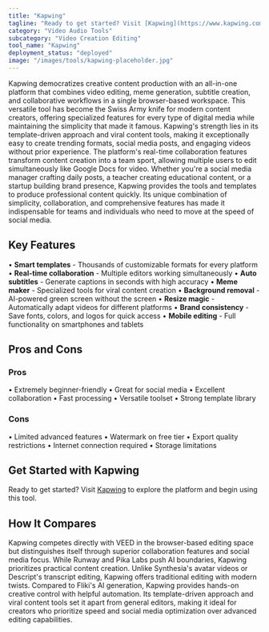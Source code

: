 ```yaml
---
title: "Kapwing"
tagline: "Ready to get started? Visit [Kapwing](https://www.kapwing.com) to explore the platform and begin using this tool...."
category: "Video Audio Tools"
subcategory: "Video Creation Editing"
tool_name: "Kapwing"
deployment_status: "deployed"
image: "/images/tools/kapwing-placeholder.jpg"
---
```

Kapwing democratizes creative content production with an all-in-one platform that combines video editing, meme generation, subtitle creation, and collaborative workflows in a single browser-based workspace. This versatile tool has become the Swiss Army knife for modern content creators, offering specialized features for every type of digital media while maintaining the simplicity that made it famous. Kapwing's strength lies in its template-driven approach and viral content tools, making it exceptionally easy to create trending formats, social media posts, and engaging videos without prior experience. The platform's real-time collaboration features transform content creation into a team sport, allowing multiple users to edit simultaneously like Google Docs for video. Whether you're a social media manager crafting daily posts, a teacher creating educational content, or a startup building brand presence, Kapwing provides the tools and templates to produce professional content quickly. Its unique combination of simplicity, collaboration, and comprehensive features has made it indispensable for teams and individuals who need to move at the speed of social media.

## Key Features

• **Smart templates** - Thousands of customizable formats for every platform
• **Real-time collaboration** - Multiple editors working simultaneously
• **Auto subtitles** - Generate captions in seconds with high accuracy
• **Meme maker** - Specialized tools for viral content creation
• **Background removal** - AI-powered green screen without the screen
• **Resize magic** - Automatically adapt videos for different platforms
• **Brand consistency** - Save fonts, colors, and logos for quick access
• **Mobile editing** - Full functionality on smartphones and tablets

## Pros and Cons

### Pros
• Extremely beginner-friendly
• Great for social media
• Excellent collaboration
• Fast processing
• Versatile toolset
• Strong template library

### Cons
• Limited advanced features
• Watermark on free tier
• Export quality restrictions
• Internet connection required
• Storage limitations

## Get Started with Kapwing

Ready to get started? Visit [Kapwing](https://www.kapwing.com) to explore the platform and begin using this tool.

## How It Compares

Kapwing competes directly with VEED in the browser-based editing space but distinguishes itself through superior collaboration features and social media focus. While Runway and Pika Labs push AI boundaries, Kapwing prioritizes practical content creation. Unlike Synthesia's avatar videos or Descript's transcript editing, Kapwing offers traditional editing with modern twists. Compared to Fliki's AI generation, Kapwing provides hands-on creative control with helpful automation. Its template-driven approach and viral content tools set it apart from general editors, making it ideal for creators who prioritize speed and social media optimization over advanced editing capabilities.